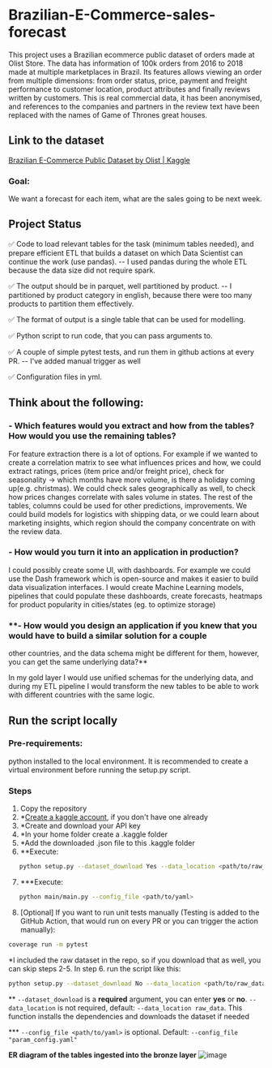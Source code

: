 # Brazilian-E-Commerce-sales-forecast

This project uses a Brazilian ecommerce public dataset of orders made at Olist Store. The data has information of 100k
orders from 2016 to 2018 made at multiple marketplaces in Brazil. Its features allows viewing an order from multiple
dimensions: from order status, price, payment and freight performance to customer location, product attributes and
finally reviews written by customers. This is real commercial data, it has been anonymised, and references to the
companies and partners in the review text have been replaced with the names of Game of Thrones great houses.

## **Link to the dataset**

[Brazilian E-Commerce Public Dataset by Olist | Kaggle](https://www.kaggle.com/datasets/olistbr/brazilian-ecommerce/data?select=olist_orders_dataset.csv)

### **Goal:**

We want a forecast for each item, what are the sales going to be next week.

## **Project Status**

✅ Code to load relevant tables for the task (minimum tables needed), and prepare efficient ETL that builds a dataset on
which Data Scientist can continue the work (use pandas). --
I used pandas during the whole ETL because the data size did not require spark.

✅ The output should be in parquet, well partitioned by product. -- I partitioned by product category in english, because
there were too many products to partition them effectively.

✅ The format of output is a single table that can be used for modelling.

✅ Python script to run code, that you can pass arguments to.

✅ A couple of simple pytest tests, and run them in github actions at every PR. -- I've added manual trigger as well

✅ Configuration files in yml.

## **Think about the following:**

### **- Which features would you extract and how from the tables? How would you use the remaining tables?**

For feature extraction there is a lot of options. For example if we wanted to create a correlation matrix to see what
influences prices and how, we could extract ratings, prices (item price and/or freight price), check for seasonality ->
which months have more volume, is there a holiday coming up(e.g. christmas). We could check sales geographically as
well, to check how prices changes correlate with sales volume in states.
The rest of the tables, columns could be used for other predictions, improvements. We could build models for logistics
with shipping data, or we could learn about marketing insights, which region should the company concentrate on with the
review data.

### **- How would you turn it into an application in production?**

I could possibly create some UI, with dashboards. For example we could use the Dash framework which is open-source and
makes it easier to build data visualization interfaces.
I would create Machine Learning models, pipelines that could populate these dashboards, create forecasts, heatmaps for
product popularity in cities/states (eg. to optimize storage)

### **- How would you design an application if you knew that you would have to build a similar solution for a couple
other countries, and the data schema might be different for them, however, you can get the same underlying data?**

In my gold layer I would use unified schemas for the underlying data, and during my ETL pipeline I would transform the
new tables to be able to work with different countries with the same logic.

## **Run the script locally**

### Pre-requirements:

python installed to the local environment. It is recommended to create a virtual environment before running the setup.py
script.

### Steps

1. Copy the repository
2. *[Create a kaggle account](https://www.kaggle.com/account/login?phase=startRegisterTab&returnUrl=%2F), if you don't
   have one already
3. *Create and download your API key
4. *In your home folder create a .kaggle folder
5. *Add the downloaded .json file to this .kaggle folder
6. **Execute:
```sh
   python setup.py --dataset_download Yes --data_location <path/to/raw_data>
```
7. ***Execute:
```sh
   python main/main.py --config_file <path/to/yaml>
```
8. [Optional] If you want to run unit tests manually (Testing is added to the GitHub Action, that would run on every PR
   or you can trigger the action manually):
```sh
coverage run -m pytest
```

*I included the raw dataset in the repo, so if you download that as well, you can skip steps 2-5. In step 6. run the
script like this:
```sh
python setup.py --dataset_download No --data_location <path/to/raw_data>
```

** `--dataset_download` is a **required** argument, you can enter **yes** or **no**. `--data_location` is not required,
default: `--data_location raw_data`. This function installs the dependencies and downloads the dataset if needed

*** `--config_file <path/to/yaml>` is optional. Default: `--config_file "param_config.yaml"`

**ER diagram of the tables ingested into the bronze layer**
![image](https://github.com/user-attachments/assets/416296e3-3f93-4739-b116-3dc9cf7bb55a)
  
